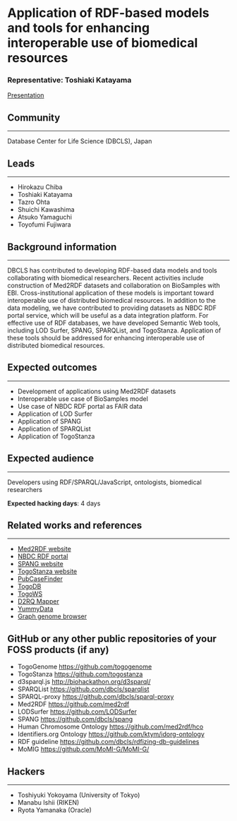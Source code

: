 # Application of RDF-based models and tools for enhancing interoperable use of biomedical resources

### Representative: Toshiaki Katayama

[Presentation](https://docs.google.com/presentation/d/1t48PTxZZV4yB6NENiFEirolj19uf6zevkYuFXbUBqgk)

## Community
---

Database Center for Life Science (DBCLS), Japan

## Leads
---
- Hirokazu Chiba
- Toshiaki Katayama
- Tazro Ohta
- Shuichi Kawashima
- Atsuko Yamaguchi 
- Toyofumi Fujiwara

## Background information
---
DBCLS has contributed to developing RDF-based data models and tools collaborating with biomedical researchers. Recent activities include construction of Med2RDF datasets and collaboration on BioSamples with EBI. Cross-institutional application of these models is important toward interoperable use of distributed biomedical resources. In addition to the data modeling, we have contributed to providing datasets as NBDC RDF portal service, which will be useful as a data integration platform. For effective use of RDF databases, we have developed Semantic Web tools, including LOD Surfer, SPANG, SPARQList, and TogoStanza. Application of these tools should be addressed for enhancing interoperable use of distributed biomedical resources.

## Expected outcomes
---

- Development of applications using Med2RDF datasets
- Interoperable use case of BioSamples model
- Use case of NBDC RDF portal as FAIR data
- Application of LOD Surfer
- Application of SPANG
- Application of SPARQList
- Application of TogoStanza

## Expected audience
---

Developers using RDF/SPARQL/JavaScript, ontologists, biomedical researchers

**Expected hacking days**: 4 days

## Related works and references
---

- [Med2RDF website](http://med2rdf.org/)
- [NBDC RDF portal](https://integbio.jp/rdf/)
- [SPANG website](http://spang.dbcls.jp/)
- [TogoStanza website](http://togostanza.org/)
- [PubCaseFinder](https://pubcasefinder.dbcls.jp/)
- [TogoDB](http://togodb.org/)
- [TogoWS](http://togows.org/)
- [D2RQ Mapper](http://d2rq.dbcls.jp/)
- [YummyData](https://yummydata.org/)
- [Graph genome browser](http://demo.momig.tokyo/)

## GitHub or any other public repositories of your FOSS products (if any)

- TogoGenome https://github.com/togogenome
- TogoStanza https://github.com/togostanza
- d3sparql.js http://biohackathon.org/d3sparql/
- SPARQList https://github.com/dbcls/sparqlist
- SPARQL-proxy https://github.com/dbcls/sparql-proxy
- Med2RDF https://github.com/med2rdf
- LODSurfer https://github.com/LODSurfer
- SPANG https://github.com/dbcls/spang
- Human Chromosome Ontology https://github.com/med2rdf/hco
- Identifiers.org Ontology https://github.com/ktym/idorg-ontology
- RDF guideline https://github.com/dbcls/rdfizing-db-guidelines
- MoMIG https://github.com/MoMI-G/MoMI-G/

## Hackers
---

- Toshiyuki Yokoyama (University of Tokyo)
- Manabu Ishii (RIKEN)
- Ryota Yamanaka (Oracle)

